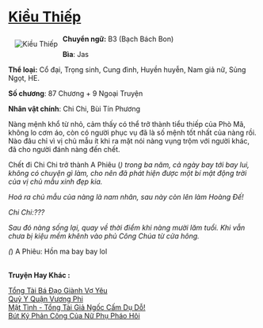 <a href="https://utruyen.com/kieu-thiep/15782/" title="Kiều Thiếp"><h1>Kiều Thiếp</h1></a><div style="display:table"><img align="right" style="float: left; padding: 10px;" src="https://utruyen.com/images/story/200x260/kieu-thiep.jpg" alt="Kiều Thiếp"><b>Chuyển ngữ:</b> B3 (Bạch Bách Bon)<p></p><b>Bìa</b>: Jas<p></p><b>Thể loại:</b> Cổ đại, Trọng sinh, Cung đình, Huyền huyễn, Nam giả nữ, Sủng Ngọt, HE.<p></p><b>Số chương</b>: 87 Chương + 9 Ngoại Truyện<p></p><b>Nhân vật chính</b>: Chi Chi, Bùi Tín Phương<p></p>Nàng mệnh khổ từ nhỏ, cảm thấy có thể trở thành tiểu thiếp của Phò Mã, không lo cơm áo, còn có người phục vụ đã là số mệnh tốt nhất của nàng rồi. Nào đâu chỉ vì vị chủ mẫu ít khi ra mặt nói nàng vụng trộm với người khác, đã cho người đánh nàng đến chết.<p></p>Chết đi Chi Chi trở thành A Phiêu (*) trong ba năm, cả ngày bay tới bay lui, không có chuyện gì làm, cho nên đã phát hiện được một bí mật động trời của vị chủ mẫu xinh đẹp kia.<p></p>Hoá ra chủ mẫu của nàng là nam nhân, sau này còn lên làm Hoàng Đế!<p></p>Chi Chi:???<p></p>Sau đó nàng sống lại, quay về thời điểm khi nàng mười lăm tuổi. Khi vẫn chưa bị kiệu mềm khênh vào phủ Công Chúa từ cửa hông.<p></p>(*) A Phiêu: Hồn ma bay bay lol</div><p><br><b>Truyện Hay Khác :</b></p><a href="https://utruyen.com/tong-tai-ba-dao-gianh-vo-yeu/19171/" alt="Tổng Tài Bá Đạo Giành Vợ Yêu">Tổng Tài Bá Đạo Giành Vợ Yêu</a><br/><a href="https://github.com/quanluxury/truyenhot/tree/master/truyenhay/6721/" alt="Quỷ Y Quận Vương Phi​">Quỷ Y Quận Vương Phi​</a><br/><a href="https://truyenhot2020.wordpress.com/2019/12/11/mat-tinh-tong-tai-gia-ngoc-cam-du-do/" alt="Mật Tình - Tổng Tài Giả Ngốc Cấm Dụ Dỗ!">Mật Tình - Tổng Tài Giả Ngốc Cấm Dụ Dỗ!</a><br/><a href="https://github.com/quanluxury/ngontinhhot/tree/master/truyenhay/16583/" alt="Bút Ký Phản Công Của Nữ Phụ Pháo Hôi">Bút Ký Phản Công Của Nữ Phụ Pháo Hôi</a><br/>